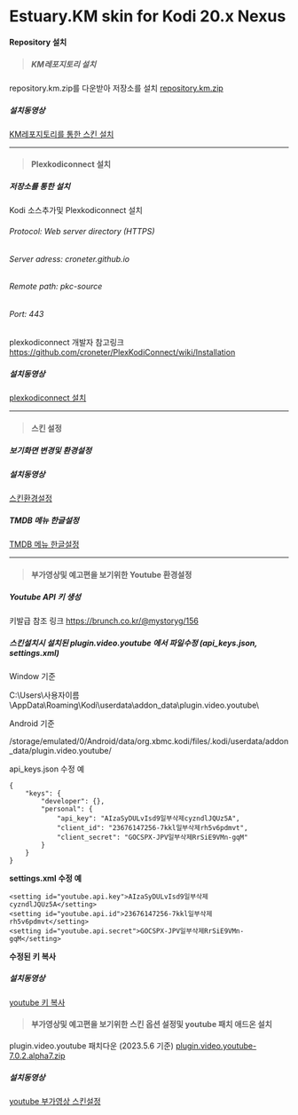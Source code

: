 # Estuary.KM skin for Kodi 20.x Nexus
**Repository 설치**
>##### KM레포지토리 설치

repository.km.zip를 다운받아 저장소를 설치
[repository.km.zip](https://drive.google.com/file/d/1xMfDLi8r4Sqo8JKpfJeFc4GKjx-lvSLk/view?usp=share_link)   

##### 설치동영상
[KM레포지토리를 통한 스킨 설치](https://drive.google.com/file/d/1no66wwIiSuevcqvPGhBQo9D11kkzAVAd/view?usp=share_link)

---


>#### Plexkodiconnect 설치
##### 저장소를 통한 설치
Kodi 소스추가및 Plexkodiconnect 설치

###### Protocol: Web server directory (HTTPS)

###### Server adress: croneter.github.io

###### Remote path: pkc-source

###### Port: 443
plexkodiconnect 개발자 참고링크
https://github.com/croneter/PlexKodiConnect/wiki/Installation
##### 설치동영상
[plexkodiconnect 설치](https://drive.google.com/file/d/1-yT_qF6JsZtpuF44s-I-1f7uLAv_Yvx3/view?usp=share_link)   

---
>#### 스킨 설정
##### 보기화면 변경및 환경설정
##### 설치동영상
[스킨환경설정](https://drive.google.com/file/d/1vVl4SiADoSw7uY2nX9Iu1tQ_W85MmhBx/view?usp=sharing)
##### TMDB 메뉴 한글설정
[TMDB 메뉴 한글설정](https://drive.google.com/file/d/1BhmFJZ3d9MKUj6s36w4Gosv6wIm50ZYU/view?usp=share_link)

---

>#### 부가영상및 예고편을 보기위한 Youtube 환경설정
##### Youtube API 키 생성
키발급 참조 링크
https://brunch.co.kr/@mystoryg/156
##### 스킨설치시 설치된 plugin.video.youtube 에서 파일수정 (api_keys.json, settings.xml)

Window 기준

C:\Users\사용자이름\AppData\Roaming\Kodi\userdata\addon_data\plugin.video.youtube\

Android 기준

/storage/emulated/0/Android/data/org.xbmc.kodi/files/.kodi/userdata/addon_data/plugin.video.youtube/

api_keys.json 수정 예
``````
{
    "keys": {
        "developer": {},
        "personal": {
            "api_key": "AIzaSyDULvIsd9일부삭제cyzndlJQUz5A",
            "client_id": "23676147256-7kkl일부삭제rh5v6pdmvt",
            "client_secret": "GOCSPX-JPV일부삭제RrSiE9VMn-gqM"
        }
    }
}
``````
**settings.xml 수정 예**

```
<setting id="youtube.api.key">AIzaSyDULvIsd9일부삭제cyzndlJQUz5A</setting>    
<setting id="youtube.api.id">23676147256-7kkl일부삭제rh5v6pdmvt</setting>
<setting id="youtube.api.secret">GOCSPX-JPV일부삭제RrSiE9VMn-gqM</setting>
```
**수정된 키 복사**
##### 설치동영상
[youtube 키 복사](https://drive.google.com/file/d/142VuvJYydhl6b4MuWy-1AG9BVvUAmZ4k/view?usp=share_link)   

>#### 부가영상및 예고편을 보기위한 스킨 옵션 설정및  youtube 패치 애드온 설치
plugin.video.youtube 패치다운 (2023.5.6 기준)
[plugin.video.youtube-7.0.2.alpha7.zip](https://drive.google.com/file/d/1Ce2t7jjw8ETY37pMCsuX99f1rm1E57Rp/view?usp=share_link)   

##### 설치동영상
[youtube 부가영상 스킨설정](https://drive.google.com/file/d/1yut0vwYinQJ-NhTthmhjdJ2QH4-wUbXH/view?usp=sharing)   

